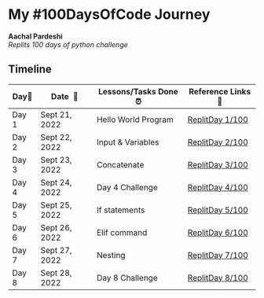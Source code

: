 # My #100DaysOfCode Journey

**Aachal Pardeshi**  
*Replits 100 days of python challenge* 

## Timeline

|**Day:pushpin:**|**Date &nbsp;:calendar:**|**Lessons/Tasks Done :alarm_clock:**| **Reference Links :link:**|
|------|-----------------|--------------------|---------------------|
|Day 1|Sept 21, 2022| Hello World Program | [ReplitDay 1/100](https://replit.com/@aachal28/day-1-of-100days#main.py)|
|Day 2|Sept 22, 2022| Input & Variables | [ReplitDay 2/100](https://replit.com/@aachal28/day-2-of-100days#main.py)|
|Day 3|Sept 23, 2022| Concatenate | [ReplitDay 3/100](https://replit.com/@aachal28/day-3100-days#main.py)|
|Day 4|Sept 24, 2022| Day 4 Challenge | [ReplitDay 4/100](https://replit.com/@aachal28/day4100-days#main.py)|
|Day 5|Sept 25, 2022| If statements | [ReplitDay 5/100](https://replit.com/@aachal28/day5100-days#main.py)|
|Day 6|Sept 26, 2022| Elif command | [ReplitDay 6/100](https://replit.com/@aachal28/day6100-days#main.py)|
|Day 7|Sept 27, 2022| Nesting | [ReplitDay 7/100](https://replit.com/@aachal28/day-7100-days#main.py)|
|Day 8|Sept 28, 2022| Day 8 Challenge | [ReplitDay 8/100](https://replit.com/@aachal28/day-8-100-days#main.py)|

